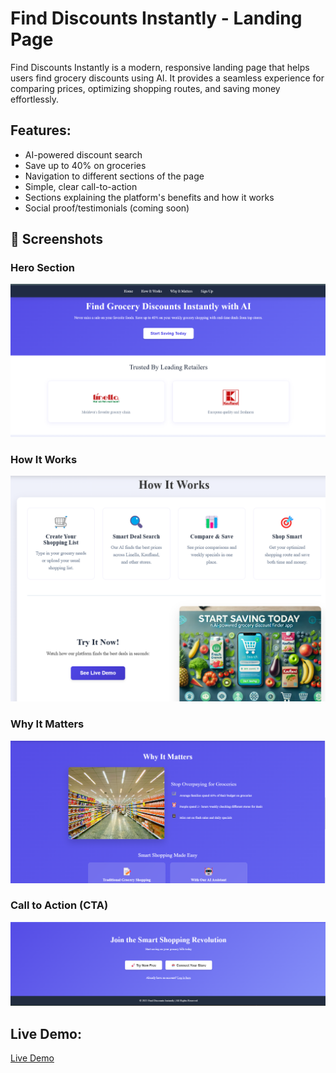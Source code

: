 # Find Discounts Instantly - Landing Page

Find Discounts Instantly is a modern, responsive landing page that helps users find grocery discounts using AI. It provides a seamless experience for comparing prices, optimizing shopping routes, and saving money effortlessly.

## Features:
- AI-powered discount search
- Save up to 40% on groceries
- Navigation to different sections of the page
- Simple, clear call-to-action
- Sections explaining the platform's benefits and how it works
- Social proof/testimonials (coming soon)

## 🌟 Screenshots

### Hero Section
![Hero Section](res/hero.png)

### How It Works
![How It Works](res/how-it-works.png)

### Why It Matters
![Why It Matters](res/why-it-matters.png)

### Call to Action (CTA)
![CTA Section](res/cta.png)
## Live Demo:
[Live Demo](https://solomonRei.github.io/tum-web-lab-2/)
